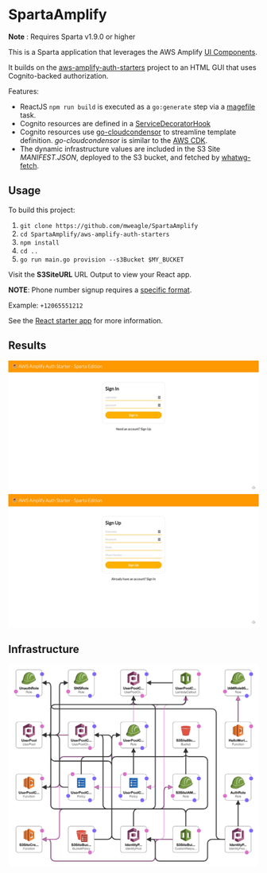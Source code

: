 # SpartaAmplify

**Note** : Requires Sparta v1.9.0 or higher

This is a Sparta application that leverages the AWS Amplify [UI Components](https://aws-amplify.github.io/docs/js/ui).

It builds on the [aws-amplify-auth-starters](https://github.com/aws-samples/aws-amplify-auth-starters/tree/react) project to
 an HTML GUI that uses Cognito-backed authorization.

Features:

- ReactJS `npm run build` is executed as a `go:generate` step via a [magefile](https://magefile.org/) task.
- Cognito resources are defined in a [ServiceDecoratorHook](https://godoc.org/github.com/mweagle/Sparta#ServiceDecoratorHook)
- Cognito resources use [go-cloudcondensor](https://github.com/mweagle/go-cloudcondenser) to streamline template definition. _go-cloudcondensor_ is similar to the [AWS CDK](https://github.com/awslabs/aws-cdk).
- The dynamic infrastructure values are included in the S3 Site _MANIFEST.JSON_, deployed to the S3 bucket, and fetched by [whatwg-fetch](https://www.npmjs.com/package/whatwg-fetch).


## Usage

To build this project:

1. `git clone https://github.com/mweagle/SpartaAmplify`
1. `cd SpartaAmplify/aws-amplify-auth-starters`
1. `npm install`
1. `cd ..`
1. `go run main.go provision --s3Bucket $MY_BUCKET`

Visit the **S3SiteURL** URL Output to view your React app.

**NOTE**: Phone number signup requires a [specific format](https://docs.aws.amazon.com/cognito/latest/developerguide/user-pool-settings-attributes.html).

Example: `+12065551212`

See the [React starter app](https://github.com/aws-samples/aws-amplify-auth-starters/tree/react) for more information.

## Results

<div align="center"><img src="https://raw.githubusercontent.com/mweagle/SpartaAmplify/master/readme/sparta_react_app.jpg" />
</div>

<div align="center"><img src="https://raw.githubusercontent.com/mweagle/SpartaAmplify/master/readme/sparta_react_app_signup.jpg" />
</div>

## Infrastructure

<div align="center"><img src="https://raw.githubusercontent.com/mweagle/SpartaAmplify/master/readme/template-designer.png" />
</div>
